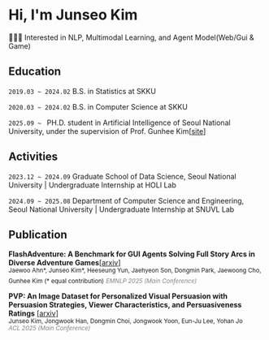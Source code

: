 
# Hi, I'm Junseo Kim

👩🏻‍💻 Interested in NLP, Multimodal Learning, and Agent Model(Web/Gui & Game)

## Education
```2019.03 ~ 2024.02``` B.S. in Statistics at SKKU

```2020.03 ~ 2024.02``` B.S. in Computer Science at SKKU

```2025.09 ~ ``` PH.D. student in Artificial Intelligence of Seoul National University, under the supervision of Prof. Gunhee Kim[[site](https://vision.snu.ac.kr/)]



## Activities

```2023.12 ~ 2024.09```  Graduate School of Data Science, Seoul National University | Undergraduate Internship at HOLI Lab

```2024.09 ~ 2025.08```  Department of Computer Science and Engineering, Seoul National University | Undergraduate Internship at SNUVL Lab

## Publication  

**FlashAdventure: A Benchmark for GUI Agents Solving Full Story Arcs in Diverse Adventure Games**[[arxiv]((https://arxiv.org/abs/2509.01052))]  
<sub>Jaewoo Ahn*, Junseo Kim*, Heeseung Yun, Jaehyeon Son, Dongmin Park, Jaewoong Cho, Gunhee Kim (* equal contribution)</sub>
<sub><i><span style="color:gray">EMNLP 2025 (Main Conference)</span></i></sub>


**PVP: An Image Dataset for Personalized Visual Persuasion with Persuasion Strategies, Viewer Characteristics, and Persuasiveness Ratings** [[arxiv](https://arxiv.org/abs/2506.00481)]  
<sub>Junseo Kim, Jongwook Han, Dongmin Choi, Jongwook Yoon, Eun-Ju Lee, Yohan Jo</sub>  
<sub><i><span style="color:gray">ACL 2025 (Main Conference)</span></i></sub>


